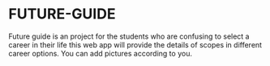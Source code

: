 # FUTURE-GUIDE
Future guide is an project for the students who are confusing to select a career in their life this web app will provide the details of scopes in different career options.
You can add pictures according to you.
